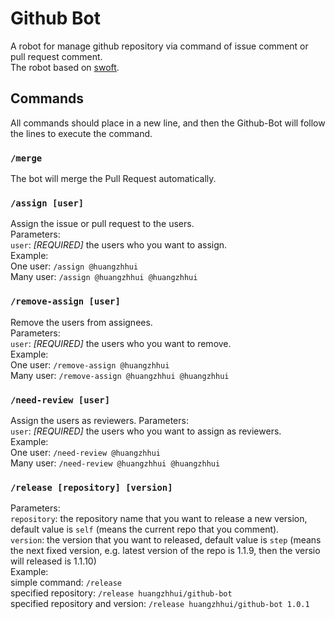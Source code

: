 # Github Bot
A robot for manage github repository via command of issue comment or pull request comment.   
The robot based on [swoft](https://github.com/swoft-cloud/swoft).

## Commands
All commands should place in a new line, and then the Github-Bot will follow the lines to execute the command.

### `/merge`
The bot will merge the Pull Request automatically.

### `/assign [user]`
Assign the issue or pull request to the users.   
Parameters:   
`user`: *[REQUIRED]* the users who you want to assign.    
Example:    
One user: `/assign @huangzhhui`   
Many user: `/assign @huangzhhui @huangzhhui`


### `/remove-assign [user]`
Remove the users from assignees.   
Parameters:   
`user`: *[REQUIRED]* the users who you want to remove.    
Example:    
One user: `/remove-assign @huangzhhui`   
Many user: `/remove-assign @huangzhhui @huangzhhui`

### `/need-review [user]`
Assign the users as reviewers.
Parameters:   
`user`: *[REQUIRED]* the users who you want to assign as reviewers.    
Example:    
One user: `/need-review @huangzhhui`   
Many user: `/need-review @huangzhhui @huangzhhui`

### `/release [repository] [version]`
Parameters:   
`repository`: the repository name that you want to release a new version, default value is `self` (means the current repo that you comment).    
`version`: the version that you want to released, default value is `step` (means the next fixed version, e.g. latest version of the repo is 1.1.9, then the versio will released is 1.1.10)   
Example:    
simple command: `/release`   
specified repository: `/release huangzhhui/github-bot`   
specified repository and version: `/release huangzhhui/github-bot 1.0.1`   